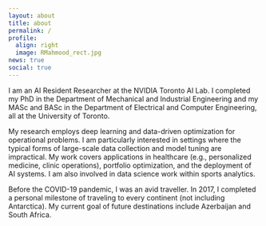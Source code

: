 ```yaml
---
layout: about
title: about
permalink: /
profile:
  align: right
  image: RMahmood_rect.jpg
news: true
social: true
---
```



I am an AI Resident Researcher at the NVIDIA Toronto AI Lab. I completed my PhD in the Department of Mechanical and Industrial Engineering and my MASc and BASc in the Department of Electrical and Computer Engineering, all at the University of Toronto. 


My research employs deep learning and data-driven optimization for operational problems. I am particularly interested in settings where the typical forms of large-scale data collection and model tuning are impractical. My work covers applications in healthcare (e.g., personalized medicine, clinic operations), portfolio optimization, and the deployment of AI systems.
I am also involved in data science work within sports analytics. 




Before the COVID-19 pandemic, I was an avid traveller. In 2017, I completed a personal milestone of traveling to every continent (not including Antarctica). My current goal of future destinations include Azerbaijan and South Africa.


